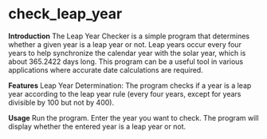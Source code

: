 # check_leap_year
**Introduction**
The Leap Year Checker is a simple program that determines whether a given year is a leap year or not. Leap years occur every four years to help synchronize the calendar year with the solar year, which is about 365.2422 days long. This program can be a useful tool in various applications where accurate date calculations are required.

**Features**
Leap Year Determination: The program checks if a year is a leap year according to the leap year rule (every four years, except for years divisible by 100 but not by 400).

**Usage**
Run the program.
Enter the year you want to check.
The program will display whether the entered year is a leap year or not.
